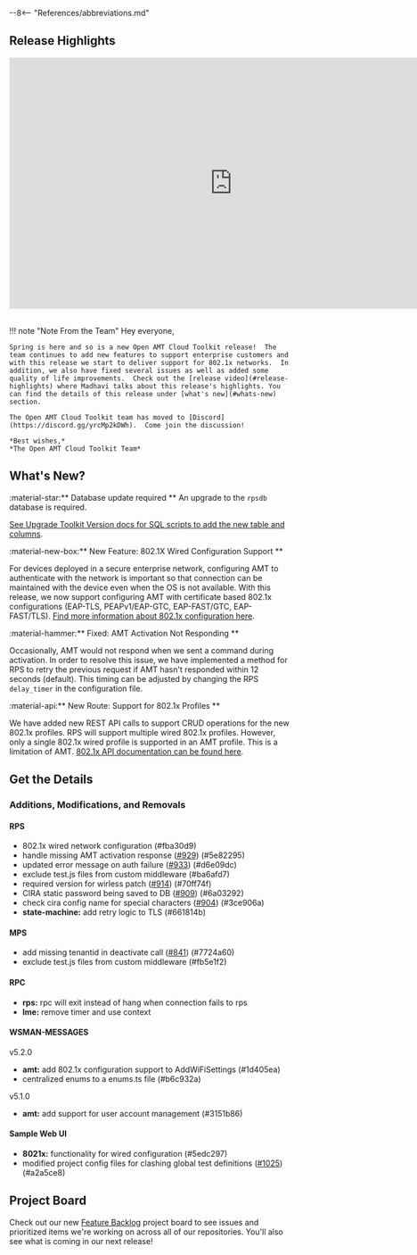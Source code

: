 --8<-- "References/abbreviations.md"
## Release Highlights

<div style="text-align:center;">
 <iframe width="800" height="450" src="https://www.youtube.com/embed/fpeqIevX7qw" title="Open AMT March Release Video" frameborder="0" allow="accelerometer; autoplay; clipboard-write; encrypted-media; gyroscope; picture-in-picture" allowfullscreen></iframe>
</div>
<br>

!!! note "Note From the Team"
    Hey everyone,

    Spring is here and so is a new Open AMT Cloud Toolkit release!  The team continues to add new features to support enterprise customers and with this release we start to deliver support for 802.1x networks.  In addition, we also have fixed several issues as well as added some quality of life improvements.  Check out the [release video](#release-highlights) where Madhavi talks about this release's highlights. You can find the details of this release under [what's new](#whats-new) section.

    The Open AMT Cloud Toolkit team has moved to [Discord](https://discord.gg/yrcMp2kDWh).  Come join the discussion!

    *Best wishes,*  
    *The Open AMT Cloud Toolkit Team*


## What's New?

:material-star:** Database update required **
An upgrade to the `rpsdb` database is required.

[See Upgrade Toolkit Version docs for SQL scripts to add the new table and columns](../Deployment/upgradeVersion/).

:material-new-box:** New Feature: 802.1X Wired Configuration Support **

For devices deployed in a secure enterprise network, configuring AMT to authenticate with the network is important so that connection can be maintained with the device even when the OS is not available.  With this release, we now support configuring AMT with certificate based 802.1x configurations (EAP-TLS, PEAPv1/EAP-GTC, EAP-FAST/GTC, EAP-FAST/TLS).  [Find more information about 802.1x configuration here](../References/EA/ieee8021xconfig/). 

:material-hammer:** Fixed: AMT Activation Not Responding **

Occasionally, AMT would not respond when we sent a command during activation.  In order to resolve this issue, we have implemented a method for RPS to retry the previous request if AMT hasn't responded within 12 seconds (default).  This timing can be adjusted by changing the RPS `delay_timer` in the configuration file.

:material-api:** New Route: Support for 802.1x Profiles **

We have added new REST API calls to support CRUD operations for the new 802.1x profiles.  RPS will support multiple wired 802.1x profiles. However, only a single 802.1x wired profile is supported in an AMT profile.  This is a limitation of AMT.  [802.1x API documentation can be found here](../APIs/indexRPS/).

## Get the Details

### Additions, Modifications, and Removals

#### RPS
- 802.1x wired network configuration (#fba30d9) 
- handle missing AMT activation response ([#929](https://github.com/open-amt-cloud-toolkit/rps/issues/929)) (#5e82295) 
- updated error message on auth failure ([#933](https://github.com/open-amt-cloud-toolkit/rps/issues/933)) (#d6e09dc) 
- exclude test.js files from custom middleware (#ba6afd7) 
- required version for wirless patch ([#914](https://github.com/open-amt-cloud-toolkit/rps/issues/914)) (#70ff74f) 
- CIRA static password being saved to DB ([#909](https://github.com/open-amt-cloud-toolkit/rps/issues/909)) (#6a03292) 
- check cira config name for special characters ([#904](https://github.com/open-amt-cloud-toolkit/rps/issues/904)) (#3ce906a) 
- **state-machine:** add retry logic to TLS (#661814b) 

#### MPS
- add missing tenantid in deactivate call ([#841](https://github.com/open-amt-cloud-toolkit/mps/issues/841)) (#7724a60) 
- exclude test.js files from custom middleware (#fb5e1f2)

#### RPC
- **rps:** rpc will exit instead of hang when connection fails to rps
- **lme:** remove timer and use context

#### WSMAN-MESSAGES
v5.2.0

- **amt:** add 802.1x configuration support to AddWiFiSettings (#1d405ea) 
- centralized enums to a enums.ts file (#b6c932a) 

v5.1.0

- **amt:** add support for user account management (#3151b86) 

#### Sample Web UI
- **8021x:** functionality for wired configuration (#5edc297)  
- modified project config files for clashing global test definitions ([#1025](https://github.com/open-amt-cloud-toolkit/sample-web-ui/issues/1025)) (#a2a5ce8) 

## Project Board
Check out our new [Feature Backlog](https://github.com/orgs/open-amt-cloud-toolkit/projects/5) project board to see issues and prioritized items we're working on across all of our repositories.  You'll also see what is coming in our next release!
